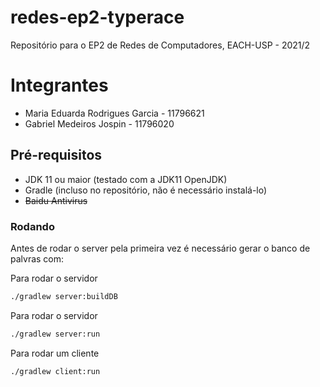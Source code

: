 # redes-ep2-typerace
Repositório para o EP2 de Redes de Computadores, EACH-USP - 2021/2

# Integrantes
* Maria Eduarda Rodrigues Garcia - 11796621
* Gabriel Medeiros Jospin - 11796020

## Pré-requisitos
* JDK 11 ou maior (testado com a JDK11 OpenJDK)
* Gradle (incluso no repositório, não é necessário instalá-lo)
* ~~Baidu Antivirus~~

### Rodando
Antes de rodar o server pela primeira vez é necessário gerar o banco de palvras com:

Para rodar o servidor
```sh
./gradlew server:buildDB
```


Para rodar o servidor
```sh
./gradlew server:run
```

Para rodar um cliente
```sh
./gradlew client:run
```
